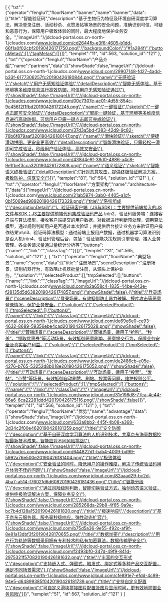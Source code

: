[
	{
		"txt":"{\"operator\":\"fenglu1\",\"floorName\":\"banner\",\"name\":\"banner\",\"data\":[{\"title\":\"智能验证码\",\"description\":\"基于生物行为特征及环境自研深度学习算法，解决登录注册、活动秒杀、点赞发帖等场景的安全问题，准确识别可信、可疑和恶意行为，保障用户极致体验的同时，最大程度地保护业务安全。\",\"imageUrl\":\"//jdcloud-portal.oss.cn-north-1.jcloudcs.com/www.jcloud.com/cd2644fb-e3f6-4605-b1dd-66f1a0f02cbf20190426171750.png\",\"backgroundColor\":\"#1a284f\",\"buttonMetas\":[],\"tagMetas\":[]}]}",
		"templet":"11",
		"id":563,
		"solution_id":"121"
	},
	{
		"txt":"{\"operator\":\"fenglu1\",\"floorName\":\"产品介绍\",\"name\":\"partners\",\"data\":[{\"showShade\":false,\"imageUrl\":\"//jdcloud-portal.oss.cn-north-1.jcloudcs.com/www.jcloud.com/29907148-fd27-4add-b33f-6177306257fc20190426180844.png\",\"name\":\"无感验证\",\"sketch\":\"用户无感知验证体验\",\"detailDescription\":\"智能无感体验，基于环境等多维度信息进行高效防御，可信用户无感知验证通过\"},{\"showShade\":false,\"imageUrl\":\"//jdcloud-portal.oss.cn-north-1.jcloudcs.com/www.jcloud.com/00c7307e-ac01-4d55-854c-9c456f2f1fbd20190426172245.png\",\"name\":\"一键验证\",\"sketch\":\"一键点击即可安全验证\",\"detailDescription\":\"智能一键验证，基于环境等多维度信息进行高效防御，可信用户只需一键点击即可完成验证\"},{\"showShade\":false,\"imageUrl\":\"//jdcloud-portal.oss.cn-north-1.jcloudcs.com/www.jcloud.com/37d3a5bd-f383-42d9-9c82-76b6f879aaf320190426180147.png\",\"name\":\"滑块验证\",\"sketch\":\"便捷滑动拼图，更安全更高效\",\"detailDescription\":\"智能滑块验证，只需轻松一滑即可完成验证，秒级用户验证体验，高效又安全\"},{\"showShade\":false,\"imageUrl\":\"//jdcloud-portal.oss.cn-north-1.jcloudcs.com/www.jcloud.com/438d4e9f-38d0-4886-a4c8-9e1fbef3cca320190426172808.png\",\"name\":\"语义验证\",\"sketch\":\"智能语义终极验证\",\"detailDescription\":\"针对恶意攻击，提供终极验证解决方案，极致防护，倍享安全\"}]}",
		"templet":"81",
		"id":564,
		"solution_id":"121"
	},
	{
		"txt":"{\"operator\":\"fenglu1\",\"floorName\":\"方案架构\",\"name\":\"architecture-1\",\"data\":[{\"imageUrl\":\"//jdcloud-portal.oss.cn-north-1.jcloudcs.com/www.jcloud.com/21ab5974-3ab0-4405-a1cf-0b15069ed98920190426173329.png\",\"title\":\"系统组成\",\"descriptionDetail\":\"1、验证码客户端（JS与SDK）：主要提供前端接入的JS文件与SDK；JS主要提供前端代码集成验证码产品         \\n\\n2、验证码服务端：连接客户端与算法模型，接收客户端提交的用户数据，对数据进行判断预处理，调用算法模型，通过规则判断用户是否通过本次验证；并提供后台接让业务方来验证用户操作结果\\n\\n3、验证码算法模型：通过前端上报用户数据，通过机器学习算法识别是否人机\\n\\n4、验证码管理后台，包括：验证智能决策规则引擎管理、接入业务管理、各业务请求量通过量统计分析等\",\"buttons\":{\"name\":\"\",\"link\":\"\",\"classTag\":\"\"}}]}",
		"templet":"31",
		"id":565,
		"solution_id":"121"
	},
	{
		"txt":"{\"operator\":\"fenglu1\",\"floorName\":\"典型场景\",\"name\":\"scene\",\"data\":[{\"title\":\"注册场景\",\"sceneDescription\":\"注册场景，识别机器行为，有效阻止机器批量注册，从源头上保护业务。\",\"solution\":\"\",\"selectedProduct\":[],\"tmpSelected\":[],\"buttons\":{\"name\":\"\",\"link\":\"\",\"classTag\":\"\"},\"imageUrl\":\"//jdcloud-portal.oss.cn-north-1.jcloudcs.com/www.jcloud.com/b2a658c4-1835-44be-843e-f28135d5d63820190426174857.png\",\"showShade\":false},{\"title\":\"登录场景\",\"sceneDescription\":\"登录场景，有效抵御防止暴力破解、撞库攻击等恶意登录情况，保护业务安全。\",\"solution\":\"\",\"selectedProduct\":[],\"tmpSelected\":[],\"buttons\":{\"name\":\"\",\"link\":\"\",\"classTag\":\"\"},\"imageUrl\":\"//jdcloud-portal.oss.cn-north-1.jcloudcs.com/www.jcloud.com/de69e6e0-ce93-4632-8689-59356ebe4cad20190426175028.png\",\"showShade\":false},{\"title\":\"营销场景\",\"sceneDescription\":\"营销场景，适用于“抢购”、“秒杀”、“领取优惠券”等活动场景，有效抵御恶意刷单、恶意提交行为，保障业务安全及真实客户利益。\",\"solution\":\"\",\"selectedProduct\":[],\"tmpSelected\":[],\"buttons\":{\"name\":\"\",\"link\":\"\",\"classTag\":\"\"},\"imageUrl\":\"//jdcloud-portal.oss.cn-north-1.jcloudcs.com/www.jcloud.com/de2486cb-e05e-4276-b765-53252d8b018e20190426175052.png\",\"showShade\":false},{\"title\":\"互动场景\",\"sceneDescription\":\"互动场景，适用于“投票”、“发帖”、“点赞”等场景，有效抵御自动刷赞、刷帖、投票等问题，维护规则公平。\",\"solution\":\"\",\"selectedProduct\":[],\"tmpSelected\":[],\"buttons\":{\"name\":\"\",\"link\":\"\",\"classTag\":\"\"},\"imageUrl\":\"//jdcloud-portal.oss.cn-north-1.jcloudcs.com/www.jcloud.com/31e198d8-77ca-4c44-86a6-6ca22281ddd420190426175116.png\",\"showShade\":false}]}",
		"templet":"41",
		"id":566,
		"solution_id":"121"
	},
	{
		"txt":"{\"operator\":\"fenglu1\",\"floorName\":\"优势\",\"name\":\"advantage\",\"data\":[{\"showShade\":false,\"imageUrl\":\"//jdcloud-portal.oss.cn-north-1.jcloudcs.com/www.jcloud.com/633a8bb2-445f-4b08-a368-3d34c2f00e4620190426181359.png\",\"title\":\"安全防御\",\"description\":\"基于自研深度学习算法的人机识别技术，共享京东海量数据挖掘最新技术成果，智能应对不同风险挑战\"},{\"showShade\":false,\"imageUrl\":\"//jdcloud-portal.oss.cn-north-1.jcloudcs.com/www.jcloud.com/644822d1-bab4-4009-bd99-5992a76e500e20190426181404.png\",\"title\":\"极致体验\",\"description\":\"安全验证的同时，降低用户的操作难度，解决了传统验证码用户体验不佳的问题\"},{\"showShade\":false,\"imageUrl\":\"//jdcloud-portal.oss.cn-north-1.jcloudcs.com/www.jcloud.com/82aaad29-bc2d-4ba7-a514-f7602fd6d60820190426181436.png\",\"title\":\"智能分级\",\"description\":\"通过风险级别判断，智能切换验证方式，独创动态语义验证，提供终极验证解决方案，保障业务安全\"},{\"showShade\":false,\"imageUrl\":\"//jdcloud-portal.oss.cn-north-1.jcloudcs.com/www.jcloud.com/285268da-29b8-4f65-9a9e-bc7b4d128a1520190426181820.png\",\"title\":\"极速响应\",\"description\":\"基于京东云服务器，服务毫秒级响应，弹性动态扩容\"},{\"showShade\":false,\"imageUrl\":\"//jdcloud-portal.oss.cn-north-1.jcloudcs.com/www.jcloud.com/b75d5a36-9e55-492c-af9f-8e81a13dbf3f20190428170655.png\",\"title\":\"数据加密\",\"description\":\"用户行为轨迹等数据采用拥有专利技术的私有加密算法，数据传输更安全\"},{\"showShade\":false,\"imageUrl\":\"//jdcloud-portal.oss.cn-north-1.jcloudcs.com/www.jcloud.com/f2493bf0-347d-49f9-841d-2975321f570820190426181632.png\",\"title\":\"丰富的交互形式\",\"description\":\"支持嵌入式、弹窗式、触发式、绑定式等多种产品交互配置，满足不同场景需求\"},{\"showShade\":false,\"imageUrl\":\"//jdcloud-portal.oss.cn-north-1.jcloudcs.com/www.jcloud.com/cfe891e7-efdd-4c99-94e5-d64899385f0420190426181739.png\",\"title\":\"支持自定义配置\",\"description\":\"可自定义滑块拼接图片配置及图片显示时间，更有效地防御业务风险\"}]}",
		"templet":"51",
		"id":567,
		"solution_id":"121"
	}
]